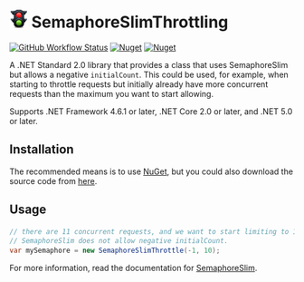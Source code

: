 # ![SemaphoreSlimThrottling](https://raw.githubusercontent.com/MarkCiliaVincenti/SemaphoreSlimThrottling/master/logo32.png) SemaphoreSlimThrottling
[![GitHub Workflow Status](https://img.shields.io/github/actions/workflow/status/MarkCiliaVincenti/SemaphoreSlimThrottling/dotnet.yml?branch=master&logo=github&style=for-the-badge)](https://actions-badge.atrox.dev/MarkCiliaVincenti/SemaphoreSlimThrottling/goto?ref=master) [![Nuget](https://img.shields.io/nuget/v/SemaphoreSlimThrottling?label=SemaphoreSlimThrottling&logo=nuget&style=for-the-badge)](https://www.nuget.org/packages/SemaphoreSlimThrottling) [![Nuget](https://img.shields.io/nuget/dt/SemaphoreSlimThrottling?logo=nuget&style=for-the-badge)](https://www.nuget.org/packages/SemaphoreSlimThrottling)

A .NET Standard 2.0 library that provides a class that uses SemaphoreSlim but allows a negative `initialCount`. This could be used, for example, when starting to throttle requests but initially already have more concurrent requests than the maximum you want to start allowing.

Supports .NET Framework 4.6.1 or later, .NET Core 2.0 or later, and .NET 5.0 or later.

## Installation
The recommended means is to use [NuGet](https://www.nuget.org/packages/SemaphoreSlimThrottling), but you could also download the source code from [here](https://github.com/MarkCiliaVincenti/SemaphoreSlimThrottling/releases).

## Usage
```csharp
// there are 11 concurrent requests, and we want to start limiting to 10.
// SemaphoreSlim does not allow negative initialCount.
var mySemaphore = new SemaphoreSlimThrottle(-1, 10);
```

For more information, read the documentation for [SemaphoreSlim](https://docs.microsoft.com/en-us/dotnet/api/system.threading.semaphoreslim).